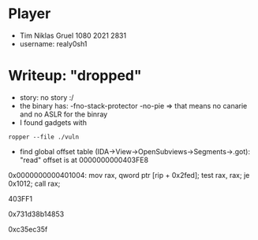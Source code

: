 # Player
- Tim Niklas Gruel 1080 2021 2831
- username: realy0sh1

# Writeup: "dropped"
- story:  no story :/
- the binary has: -fno-stack-protector -no-pie => that means no canarie and no ASLR for the binray
- I found gadgets with
```
ropper --file ./vuln
```
- find global offset table (IDA->View->OpenSubviews->Segments->.got): "read" offset is at 0000000000403FE8


0x0000000000401004: mov rax, qword ptr [rip + 0x2fed]; test rax, rax; je 0x1012; call rax;

403FF1


0x731d38b14853

0xc35ec35f